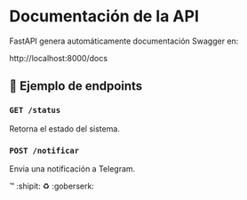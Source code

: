# Documentación de la API

FastAPI genera automáticamente documentación Swagger en:

http://localhost:8000/docs


## 📌 Ejemplo de endpoints

### `GET /status`

Retorna el estado del sistema.

### `POST /notificar`

Envia una notificación a Telegram.


:tm: :shipit: :recycle: :goberserk: